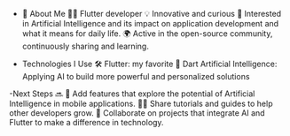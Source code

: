 - 👋 About Me
👩‍💻 Flutter developer
💡 Innovative and curious
🤖 Interested in Artificial Intelligence and its impact on application development and what it means for daily life.
🌍 Active in the open-source community, continuously sharing and learning.

- Technologies I Use 🛠️
Flutter: my favorite 💙
Dart
Artificial Intelligence: Applying AI to build more powerful and personalized solutions

-Next Steps 🔜
🌱 Add features that explore the potential of Artificial Intelligence in mobile applications.
👩‍🏫 Share tutorials and guides to help other developers grow.
🤝 Collaborate on projects that integrate AI and Flutter to make a difference in technology.

